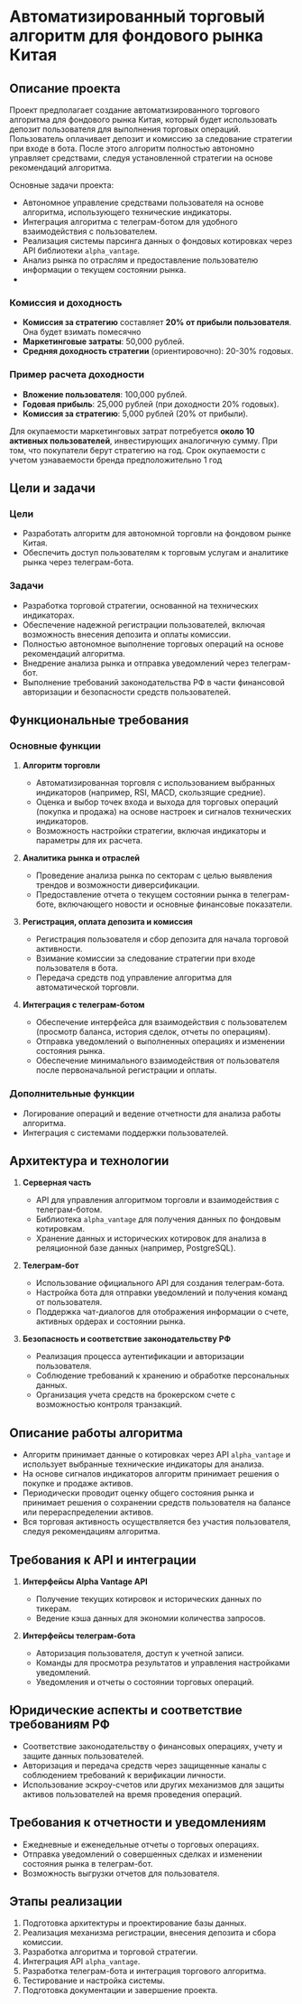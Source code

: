 # Автоматизированный торговый алгоритм для фондового рынка Китая

## Описание проекта
Проект предполагает создание автоматизированного торгового алгоритма для фондового рынка Китая, который будет использовать депозит пользователя для выполнения торговых операций. Пользователь оплачивает депозит и комиссию за следование стратегии при входе в бота. После этого алгоритм полностью автономно управляет средствами, следуя установленной стратегии на основе рекомендаций алгоритма.

Основные задачи проекта:
- Автономное управление средствами пользователя на основе алгоритма, использующего технические индикаторы.
- Интеграция алгоритма с телеграм-ботом для удобного взаимодействия с пользователем.
- Реализация системы парсинга данных о фондовых котировках через API библиотеки `alpha_vantage`.
- Анализ рынка по отраслям и предоставление пользователю информации о текущем состоянии рынка.
- 
### Комиссия и доходность
- **Комиссия за стратегию** составляет **20% от прибыли пользователя**. Она будет взимать помесячно
- **Маркетинговые затраты**: 50,000 рублей.
- **Средняя доходность стратегии** (ориентировочно): 20-30% годовых.

### Пример расчета доходности
- **Вложение пользователя**: 100,000 рублей.
- **Годовая прибыль**: 25,000 рублей (при доходности 20% годовых).
- **Комиссия за стратегию**: 5,000 рублей (20% от прибыли).

Для окупаемости маркетинговых затрат потребуется **около 10 активных пользователей**, инвестирующих аналогичную сумму. При том, что покупатели берут стратегию на год. Срок окупаемости с учетом узнаваемости бренда предположительно 1 год

## Цели и задачи

### Цели
- Разработать алгоритм для автономной торговли на фондовом рынке Китая.
- Обеспечить доступ пользователям к торговым услугам и аналитике рынка через телеграм-бота.

### Задачи
- Разработка торговой стратегии, основанной на технических индикаторах.
- Обеспечение надежной регистрации пользователей, включая возможность внесения депозита и оплаты комиссии.
- Полностью автономное выполнение торговых операций на основе рекомендаций алгоритма.
- Внедрение анализа рынка и отправка уведомлений через телеграм-бот.
- Выполнение требований законодательства РФ в части финансовой авторизации и безопасности средств пользователей.

## Функциональные требования

### Основные функции
1. **Алгоритм торговли**
   - Автоматизированная торговля с использованием выбранных индикаторов (например, RSI, MACD, скользящие средние).
   - Оценка и выбор точек входа и выхода для торговых операций (покупка и продажа) на основе настроек и сигналов технических индикаторов.
   - Возможность настройки стратегии, включая индикаторы и параметры для их расчета.

2. **Аналитика рынка и отраслей**
   - Проведение анализа рынка по секторам с целью выявления трендов и возможности диверсификации.
   - Предоставление отчета о текущем состоянии рынка в телеграм-боте, включающего новости и основные финансовые показатели.

3. **Регистрация, оплата депозита и комиссия**
   - Регистрация пользователя и сбор депозита для начала торговой активности.
   - Взимание комиссии за следование стратегии при входе пользователя в бота.
   - Передача средств под управление алгоритма для автоматической торговли.

4. **Интеграция с телеграм-ботом**
   - Обеспечение интерфейса для взаимодействия с пользователем (просмотр баланса, история сделок, отчеты по операциям).
   - Отправка уведомлений о выполненных операциях и изменении состояния рынка.
   - Обеспечение минимального взаимодействия от пользователя после первоначальной регистрации и оплаты.

### Дополнительные функции
- Логирование операций и ведение отчетности для анализа работы алгоритма.
- Интеграция с системами поддержки пользователей.

## Архитектура и технологии

1. **Серверная часть**
   - API для управления алгоритмом торговли и взаимодействия с телеграм-ботом.
   - Библиотека `alpha_vantage` для получения данных по фондовым котировкам.
   - Хранение данных и исторических котировок для анализа в реляционной базе данных (например, PostgreSQL).

2. **Телеграм-бот**
   - Использование официального API для создания телеграм-бота.
   - Настройка бота для отправки уведомлений и получения команд от пользователя.
   - Поддержка чат-диалогов для отображения информации о счете, активных ордерах и состоянии рынка.

3. **Безопасность и соответствие законодательству РФ**
   - Реализация процесса аутентификации и авторизации пользователя.
   - Соблюдение требований к хранению и обработке персональных данных.
   - Организация учета средств на брокерском счете с возможностью контроля транзакций.

## Описание работы алгоритма
- Алгоритм принимает данные о котировках через API `alpha_vantage` и использует выбранные технические индикаторы для анализа.
- На основе сигналов индикаторов алгоритм принимает решения о покупке и продаже активов.
- Периодически проводит оценку общего состояния рынка и принимает решения о сохранении средств пользователя на балансе или перераспределении активов.
- Вся торговая активность осуществляется без участия пользователя, следуя рекомендациям алгоритма.

## Требования к API и интеграции

1. **Интерфейсы Alpha Vantage API**
   - Получение текущих котировок и исторических данных по тикерам.
   - Ведение кэша данных для экономии количества запросов.

2. **Интерфейсы телеграм-бота**
   - Авторизация пользователя, доступ к учетной записи.
   - Команды для просмотра результатов и управления настройками уведомлений.
   - Уведомления и отчеты о состоянии торговых операций.

## Юридические аспекты и соответствие требованиям РФ
- Соответствие законодательству о финансовых операциях, учету и защите данных пользователей.
- Авторизация и передача средств через защищенные каналы с соблюдением требований к верификации личности.
- Использование эскроу-счетов или других механизмов для защиты активов пользователей на время проведения операций.

## Требования к отчетности и уведомлениям
- Ежедневные и еженедельные отчеты о торговых операциях.
- Отправка уведомлений о совершенных сделках и изменении состояния рынка в телеграм-бот.
- Возможность выгрузки отчетов для пользователя.

## Этапы реализации
1. Подготовка архитектуры и проектирование базы данных.
2. Реализация механизма регистрации, внесения депозита и сбора комиссии.
3. Разработка алгоритма и торговой стратегии.
4. Интеграция API `alpha_vantage`.
5. Разработка телеграм-бота и интеграция торгового алгоритма.
6. Тестирование и настройка системы.
7. Подготовка документации и завершение проекта.
